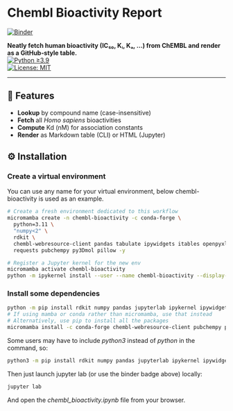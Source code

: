 # Chembl Bioactivity Report


[![Binder](https://mybinder.org/badge_logo.svg)](
  https://mybinder.org/v2/gh/Epineph/chembl-bioactivity-report/HEAD?urlpath=voila/render/chembl_bioactivity_integrated.ipynb
)


<!-- H1 title; two spaces at end ⇒ hard line break for subtitle -->

**Neatly fetch human bioactivity (IC₅₀, Kᵢ, Kₐ, …) from ChEMBL and render as a
GitHub‐style table.**\
[![Python ≥3.9](https://img.shields.io/badge/python-3.9%2B-blue)](https://www.python.org/)\
[![License: MIT](https://img.shields.io/badge/license-MIT-green)](LICENSE)

______________________________________________________________________

## 🚀 Features

- **Lookup** by compound name (case-insensitive)
- **Fetch** all *Homo sapiens* bioactivities
- **Compute** Kd (nM) for association constants
- **Render** as Markdown table (CLI) or HTML (Jupyter)

## ⚙️ Installation
 
### Create a virtual environment

You can use any name for your virtual environment, below chembl-bioactivity is used as an example.

```bash
# Create a fresh environment dedicated to this workflow
micromamba create -n chembl-bioactivity -c conda-forge \
  python=3.11 \
  "numpy<2" \
  rdkit \
  chembl-webresource-client pandas tabulate ipywidgets itables openpyxl \
  requests pubchempy py3Dmol pillow -y

# Register a Jupyter kernel for the new env
micromamba activate chembl-bioactivity
python -m ipykernel install --user --name chembl-bioactivity --display-name "Python (chembl-bioactivity)"

```

### Install some dependencies

```bash
python -m pip install rdkit numpy pandas jupyterlab ipykernel ipywidgets itables pillow openpyxl voila
# If using mamba or conda rather than micromamba, use that instead
# Alternatively, use pip to install all the packages
micromamba install -c conda-forge chembl-webresource-client pubchempy py3Dmol tabulate

```

Some users may have to include *python3* instead of *python* in the command, so:


```bash
python3 -m pip install rdkit numpy pandas jupyterlab ipykernel ipywidgets itables pillow openpyxl voila chembl-webresource-client pubchempy py3Dmol tabulate
```

Then just launch jupyter lab (or use the binder badge above) locally:

```bash
jupyter lab
```

And open the *chembl_bioactivity.ipynb* file from your browser.